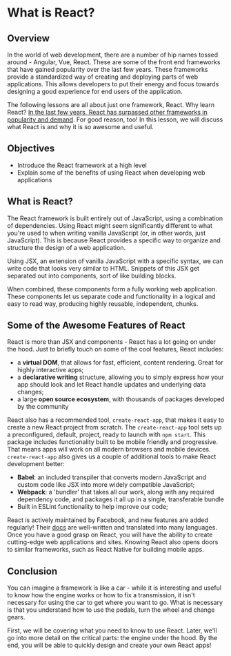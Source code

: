 # What is React?


## Overview

In the world of web development, there are a number of hip names tossed around -
Angular, Vue, React. These are some of the front end frameworks that have gained
popularity over the last few years. These frameworks provide a standardized way
of creating and deploying parts of web applications. This allows developers to
put their energy and focus towards designing a good experience for end users of
the application.

The following lessons are all about just one framework, React. Why learn React?
[In the last few years, React has surpassed other frameworks in popularity and
demand](https://gist.github.com/tkrotoff/b1caa4c3a185629299ec234d2314e190). For good reason, too! In this lesson, we will discuss what React is and why it is so awesome and useful.

## Objectives

- Introduce the React framework at a high level
- Explain some of the benefits of using React when developing web applications


## What is React?

The React framework is built entirely out of JavaScript, using a combination of
dependencies. Using React might seem significantly different to what you're
used to when writing vanilla JavaScript (or, in other words, just JavaScript). This is because React provides a
specific way to organize and structure the design of a web application.

Using JSX, an extension of vanilla JavaScript with a specific syntax, we can
write code that looks very similar to HTML. Snippets of this JSX get separated
out into components, sort of like building blocks. 

When combined, these components form a fully working web application. These
components let us separate code and functionality in a logical and easy to read
way, producing highly reusable, independent, chunks.


## Some of the Awesome Features of React

React is more than JSX and components - React has a lot going on under the
hood. Just to briefly touch on some of the cool features, React includes:

- a **virtual DOM**, that allows for fast, efficient, content rendering. Great for
highly interactive apps;
- a **declarative writing** structure, allowing you to simply express how your app
should look and let React handle updates and underlying data changes;
- a large **open source ecosystem**, with thousands of packages developed by the community

React also has a recommended tool, `create-react-app`, that makes it easy to
create a new React project from scratch. The `create-react-app` tool sets up
a preconfigured, default, project, ready to launch with `npm start`. This package
includes functionality built to be mobile friendly and progressive. That means apps
will work on all modern browsers and mobile devices. `create-react-app` also gives us 
a couple of additional tools to make React development better:

- **Babel**: an included transpiler that converts modern JavaScript and custom
code like JSX into more widely compatible JavaScript;
- **Webpack**: a 'bundler' that takes all our work, along with any required dependency
code, and packages it all up in a single, transferable bundle
- Built in ESLint functionality to help improve our code;

React is actively maintained by Facebook, and new features are added regularly! Their [docs](https://reactjs.org/) are well-written and translated into many languages. Once you have a good grasp on React, you will have the ability to create cutting-edge web applications and sites. Knowing React also opens doors to similar frameworks, such as React Native for building mobile apps.


## Conclusion

You can imagine a framework is like a car - while it is interesting and useful
to know how the engine works or how to fix a transmission, it isn't necessary
for using the car to get where you want to go. What is necessary is that you
understand how to use the pedals, turn the wheel and change gears.

First, we will be covering what you need to know to use React. Later, we'll go
into more detail on the critical parts: the engine under the hood. By the end,
you will be able to quickly design and create your own React apps!

